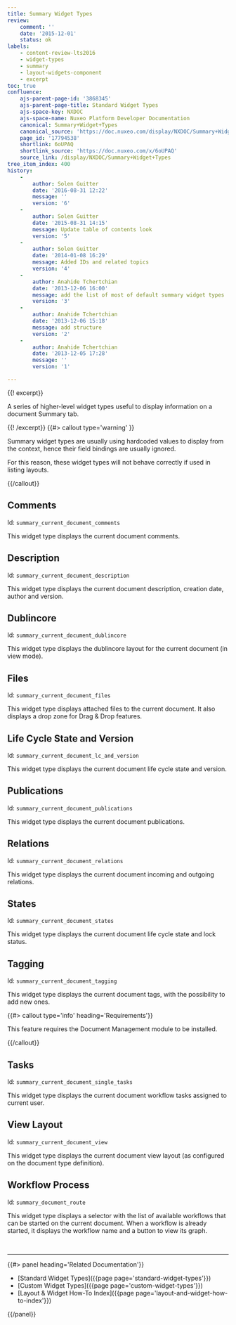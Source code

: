 ```yaml
---
title: Summary Widget Types
review:
    comment: ''
    date: '2015-12-01'
    status: ok
labels:
    - content-review-lts2016
    - widget-types
    - summary
    - layout-widgets-component
    - excerpt
toc: true
confluence:
    ajs-parent-page-id: '3868345'
    ajs-parent-page-title: Standard Widget Types
    ajs-space-key: NXDOC
    ajs-space-name: Nuxeo Platform Developer Documentation
    canonical: Summary+Widget+Types
    canonical_source: 'https://doc.nuxeo.com/display/NXDOC/Summary+Widget+Types'
    page_id: '17794538'
    shortlink: 6oUPAQ
    shortlink_source: 'https://doc.nuxeo.com/x/6oUPAQ'
    source_link: /display/NXDOC/Summary+Widget+Types
tree_item_index: 400
history:
    -
        author: Solen Guitter
        date: '2016-08-31 12:22'
        message: ''
        version: '6'
    -
        author: Solen Guitter
        date: '2015-08-31 14:15'
        message: Update table of contents look
        version: '5'
    -
        author: Solen Guitter
        date: '2014-01-08 16:29'
        message: Added IDs and related topics
        version: '4'
    -
        author: Anahide Tchertchian
        date: '2013-12-06 16:00'
        message: add the list of most of default summary widget types
        version: '3'
    -
        author: Anahide Tchertchian
        date: '2013-12-06 15:18'
        message: add structure
        version: '2'
    -
        author: Anahide Tchertchian
        date: '2013-12-05 17:28'
        message: ''
        version: '1'

---
```

{{! excerpt}}

A series of higher-level widget types useful to display information on a document Summary tab.

{{! /excerpt}} {{#> callout type='warning' }}

Summary widget types are usually using hardcoded values to display from the context, hence their field bindings are usually ignored.

For this reason, these widget types will not behave correctly if used in listing layouts.

{{/callout}}

## Comments

Id: `summary_current_document_comments`

This widget type displays the current document comments.

## Description

Id: `summary_current_document_description`

This widget type displays the current document description, creation date, author and version.

## Dublincore

Id: `summary_current_document_dublincore`

This widget type displays the dublincore layout for the current document (in view mode).

## Files

Id: `summary_current_document_files`

This widget type displays attached files to the current document. It also displays a drop zone for Drag & Drop features.

## Life Cycle State and Version

Id: `summary_current_document_lc_and_version`

This widget type displays the current document life cycle state and version.

## Publications

Id: `summary_current_document_publications`

This widget type displays the current document publications.

## Relations

Id: `summary_current_document_relations`

This widget type displays the current document incoming and outgoing relations.

## States

Id: `summary_current_document_states`

This widget type displays the current document life cycle state and lock status.

## Tagging

Id: `summary_current_document_tagging`

This widget type displays the current document tags, with the possibility to add new ones.

{{#> callout type='info' heading='Requirements'}}

This feature requires the Document Management module to be installed.

{{/callout}}

## Tasks

Id: `summary_current_document_single_tasks`

This widget type displays the current document workflow tasks assigned to current user.

## View Layout

Id: `summary_current_document_view`

This widget type displays the current document view layout (as configured on the document type definition).

## Workflow Process

Id: `summary_document_route`

This widget type displays a selector with the list of available workflows that can be started on the current document. When a workflow is already started, it displays the workflow name and a button to view its graph.

&nbsp;

* * *

<div class="row" data-equalizer data-equalize-on="medium"><div class="column medium-6">{{#> panel heading='Related Documentation'}}

*   [Standard Widget Types]({{page page='standard-widget-types'}})
*   [Custom Widget Types]({{page page='custom-widget-types'}})
*   [Layout & Widget How-To Index]({{page page='layout-and-widget-how-to-index'}})

{{/panel}}</div><div class="column medium-6"></div></div>
